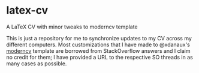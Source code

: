# latex-cv
A LaTeX CV with minor tweaks to moderncv template

This is just a repository for me to synchronize updates to my CV across my different computers.  Most customizations that I have made to @xdanaux's [moderncv](https://github.com/xdanaux/moderncv) template are borrowed from StackOverflow answers and I  claim no credit for them; I have provided a URL to the respective SO threads in as many cases as possible.
